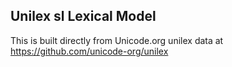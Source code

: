 Unilex sl Lexical Model
----------------------

This is built directly from Unicode.org unilex data at
https://github.com/unicode-org/unilex
